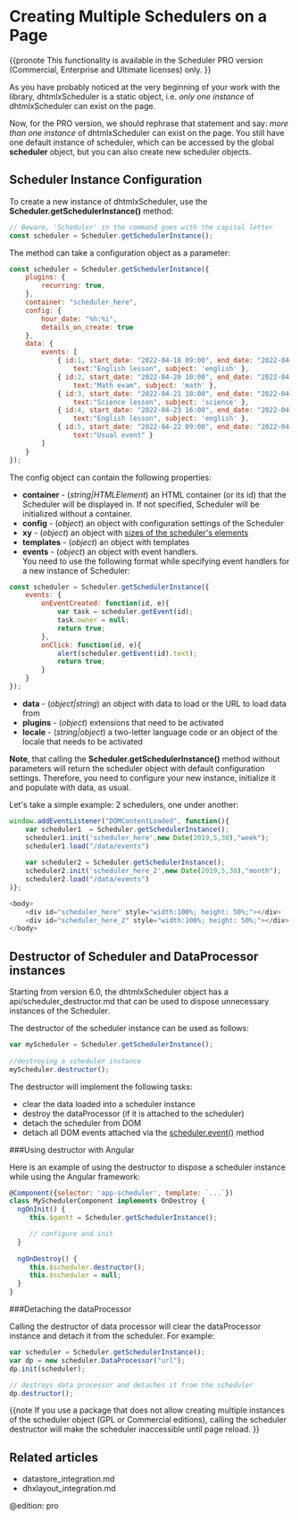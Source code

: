 Creating Multiple Schedulers on a Page 
==============

{{pronote
This functionality is available in the Scheduler PRO version (Commercial, Enterprise and Ultimate licenses) only.
}}

As you have probably noticed at the very beginning of your work with the library, dhtmlxScheduler is a static object, i.e. _only one instance_ of dhtmlxScheduler can exist on the page.

Now, for the PRO version, we should rephrase that statement and say: _more than one instance_ of dhtmlxScheduler can exist on the page. You still have one default instance of scheduler, which can be accessed by the global **scheduler** object, but you can also create new scheduler objects.

Scheduler Instance Configuration
-----------------------------

To create a new instance of dhtmlxScheduler, use the **Scheduler.getSchedulerInstance()** method:

~~~js
// Beware, 'Scheduler' in the command goes with the capital letter
const scheduler = Scheduler.getSchedulerInstance();
~~~

The method can take a configuration object as a parameter:

~~~js
const scheduler = Scheduler.getSchedulerInstance({
    plugins: {
        recurring: true,
    },
    container: "scheduler_here",
    config: {
        hour_date: "%h:%i",
        details_on_create: true
    },
    data: {
        events: [
            { id:1, start_date: "2022-04-18 09:00", end_date: "2022-04-18 12:00", 
				text:"English lesson", subject: 'english' },
            { id:2, start_date: "2022-04-20 10:00", end_date: "2022-04-21 16:00", 
				text:"Math exam", subject: 'math' },
            { id:3, start_date: "2022-04-21 10:00", end_date: "2022-04-21 14:00", 
				text:"Science lesson", subject: 'science' },
            { id:4, start_date: "2022-04-23 16:00", end_date: "2022-04-23 17:00", 
				text:"English lesson", subject: 'english' },
            { id:5, start_date: "2022-04-22 09:00", end_date: "2022-04-22 17:00", 
				text:"Usual event" }
        ]
    }
});
~~~

The config object can contain the following properties:

- **container** - (*string|HTMLElement*) an HTML container (or its id) that the Scheduler will be displayed in. If not specified, Scheduler will be initialized without a container.
- **config** - (*object*) an object with configuration settings of the Scheduler
- **xy** - (*object*) an object with [sizes of the scheduler's elements](api/scheduler_xy_other.md)
- **templates** - (*object*) an object with templates 
- **events** - (*object*) an object with event handlers. <br>
You need to use the following format while specifying event handlers for a new instance of Scheduler:

~~~js
const scheduler = Scheduler.getSchedulerInstance({
    events: {
        onEventCreated: function(id, e){
        	var task = scheduler.getEvent(id);
            task.owner = null;
            return true;
        },
        onClick: function(id, e){
            alert(scheduler.getEvent(id).text);
            return true;
        }
    }
});
~~~

- **data** - (*object|string*) an object with data to load or the URL to load data from
- **plugins** - (*object*) extensions that need to be activated
- **locale** - (*string|object*) a two-letter language code or an object of the locale that needs to be activated

**Note**, that calling the **Scheduler.getSchedulerInstance()** method without parameters will return the scheduler object with default configuration settings.
Therefore, you need to configure your new instance, initialize it and populate with data, as usual.

Let's take a simple example: 2 schedulers, one under another: 


~~~js
window.addEventListener("DOMContentLoaded", function(){
    var scheduler1  = Scheduler.getSchedulerInstance();
	scheduler1.init('scheduler_here',new Date(2019,5,30),"week");
	scheduler1.load("/data/events")
	
	var scheduler2 = Scheduler.getSchedulerInstance();
	scheduler2.init('scheduler_here_2',new Date(2019,5,30),"month");
	scheduler2.load("/data/events")	
)};

<body>
	<div id="scheduler_here" style="width:100%; height: 50%;"></div>
	<div id="scheduler_here_2" style="width:100%; height: 50%;"></div>	
</body>
~~~

Destructor of Scheduler and DataProcessor instances
------------------------------------

Starting from version 6.0, the dhtmlxScheduler object has a api/scheduler_destructor.md that can be used to dispose unnecessary instances of the Scheduler.

The destructor of the scheduler instance can be used as follows:

~~~js
var myScheduler = Scheduler.getSchedulerInstance();
 
//destroying a scheduler instance
myScheduler.destructor();
~~~

The destructor will implement the following tasks:

- clear the data loaded into a scheduler instance
- destroy the dataProcessor (if it is attached to the scheduler) 
- detach the scheduler from DOM
- detach all DOM events attached via the [scheduler.event()](api/scheduler_event.md) method

###Using destructor with Angular

Here is an example of using the destructor to dispose a scheduler instance while using the Angular framework:

~~~js
@Component({selector: 'app-scheduler', template: `...`})
class MySchedulerComponent implements OnDestroy {
  ngOnInit() {
     this.$gantt = Scheduler.getSchedulerInstance();

     // configure and init
  }
  
  ngOnDestroy() {
     this.$scheduler.destructor();
     this.$scheduler = null;
  }
}
~~~

###Detaching the dataProcessor

Calling the destructor of data processor will clear the dataProcessor instance and detach it from the scheduler. For example:

~~~js
var scheduler = Scheduler.getSchedulerInstance();
var dp = new scheduler.DataProcessor("url");
dp.init(scheduler);

// destroys data processor and detaches it from the scheduler
dp.destructor();
~~~

{{note 
If you use a package that does not allow creating multiple instances of the scheduler object (GPL or Commercial editions), calling the scheduler destructor will make the scheduler inaccessible until page reload.
}}

Related articles
------------------

- datastore_integration.md
- dhxlayout_integration.md


@edition: pro
